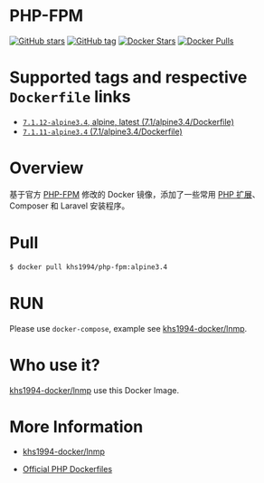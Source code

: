 # PHP-FPM

[![GitHub stars](https://img.shields.io/github/stars/khs1994-docker/php-fpm.svg?style=social&label=Stars)](https://github.com/khs1994-docker/php-fpm) [![GitHub tag](https://img.shields.io/github/tag/khs1994-docker/php-fpm.svg)](https://github.com/khs1994-docker/php-fpm) [![Docker Stars](https://img.shields.io/docker/stars/khs1994/php-fpm.svg)](https://store.docker.com/community/images/khs1994/php-fpm) [![Docker Pulls](https://img.shields.io/docker/pulls/khs1994/php-fpm.svg)](https://store.docker.com/community/images/khs1994/php-fpm)

# Supported tags and respective `Dockerfile` links

* [`7.1.12-alpine3.4`, alpine, latest (7.1/alpine3.4/Dockerfile)](https://github.com/khs1994-docker/php-fpm/blob/7.1.12/7.1/alpine3.4/Dockerfile)
* [`7.1.11-alpine3.4` (7.1/alpine3.4/Dockerfile)](https://github.com/khs1994-docker/php-fpm/blob/7.1.11/7.1/alpine3.4/Dockerfile)

# Overview

基于官方 [PHP-FPM](https://github.com/docker-library/docs/tree/master/php) 修改的 Docker 镜像，添加了一些常用 [PHP 扩展](https://github.com/khs1994-docker/lnmp/blob/master/docs/php.md)、Composer 和 Laravel 安装程序。

# Pull

```bash
$ docker pull khs1994/php-fpm:alpine3.4
```

# RUN

Please use `docker-compose`, example see [khs1994-docker/lnmp](https://github.com/khs1994-docker/lnmp/blob/master/docker-compose.yml).

# Who use it?

[khs1994-docker/lnmp](https://github.com/khs1994-docker/lnmp) use this Docker Image.

# More Information

* [khs1994-docker/lnmp](https://github.com/khs1994-docker/lnmp)

* [Official PHP Dockerfiles](https://github.com/docker-library/php)
